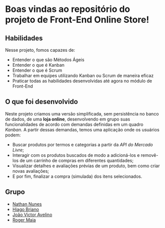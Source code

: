 # Boas vindas ao repositório do projeto de Front-End Online Store!

## Habilidades

Nesse projeto, fomos capazes de:

* Entender o que são Métodos Ágeis
* Entender o que é Kanban
* Entender o que é Scrum
* Trabalhar em equipes utilizando Kanban ou Scrum de maneira eficaz
* Praticar todas as habilidades desenvolvidas até agora no módulo de Front-End

## O que foi desenvolvido

Neste projeto criamos uma versão simplificada, sem persistência no banco de dados, de uma **loja online**, desenvolvendo em grupo suas funcionalidades de acordo com demandas definidas em um quadro _Kanban_. A partir dessas demandas, temos uma aplicação onde os usuários podem:
  - Buscar produtos por termos e categorias a partir da _API do Mercado Livre_;
  - Interagir com os produtos buscados de modo a adicioná-los e removê-los de um carrinho de compras em diferentes quantidades;
  - Visualizar detalhes e avaliações prévias de um produto, bem como criar novas avaliações;
  - E por fim, finalizar a compra (simulada) dos itens selecionados.

## Grupo

* [Nathan Nunes](https://www.linkedin.com/in/nathannunes-/)
* [Hiago Briano](https://www.linkedin.com/in/hiago-briano/)
* [João Victor Avelino](https://www.linkedin.com/in/jo%C3%A3o-victor-avelino-514742219/)
* [Roger Maia](https://github.com/r0germjr)